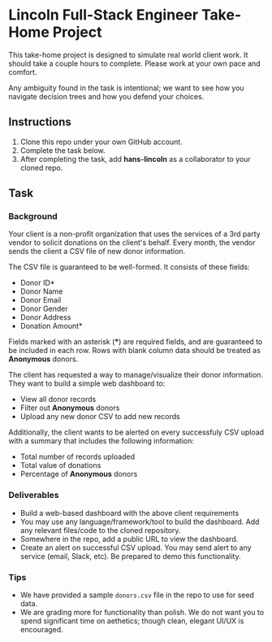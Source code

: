 # Lincoln Full-Stack Engineer Take-Home Project

This take-home project is designed to simulate real world client work. It should take a couple hours to complete. Please work at your own pace and comfort.

Any ambiguity found in the task is intentional; we want to see how you navigate decision trees and how you defend your choices.

## Instructions

1. Clone this repo under your own GitHub account.
2. Complete the task below.
3. After completing the task, add **hans-lincoln** as a collaborator to your cloned repo.

## Task 

### Background

Your client is a non-profit organization that uses the services of a 3rd party vendor to solicit donations on the client's behalf. Every month, the vendor sends the client a CSV file of new donor information.

The CSV file is guaranteed to be well-formed. It consists of these fields:

- Donor ID*
- Donor Name
- Donor Email
- Donor Gender
- Donor Address
- Donation Amount*

Fields marked with an asterisk (**\***) are required fields, and are guaranteed to be included in each row. Rows with blank column data should be treated as **Anonymous** donors.

The client has requested a way to manage/visualize their donor information. They want to build a simple web dashboard to:

- View all donor records
- Filter out **Anonymous** donors
- Upload any new donor CSV to add new records

Additionally, the client wants to be alerted on every successfuly CSV upload with a summary that includes the following information:

- Total number of records uploaded
- Total value of donations
- Percentage of **Anonymous** donors

### Deliverables

- Build a web-based dashboard with the above client requirements
- You may use any language/framework/tool to build the dashboard. Add any relevant files/code to the cloned repository.
- Somewhere in the repo, add a public URL to view the dashboard.
- Create an alert on successful CSV upload. You may send alert to any service (email, Slack, etc). Be prepared to demo this functionality.

### Tips

- We have provided a sample `donors.csv` file in the repo to use for seed data.
- We are grading more for functionality than polish. We do not want you to spend significant time on aethetics; though clean, elegant UI/UX is encouraged.
